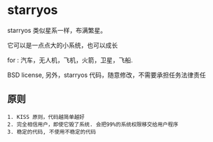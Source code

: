 # starryos
starryos
类似星系一样，布满繁星。

它可以是一点点大的小系统，也可以成长

for : 
  汽车，无人机，飞机，火箭，卫星，飞船.

BSD license, 另外，starryos 代码，随意修改，不需要承担任务法律责任

## 原则
	1. KISS 原则，代码越简单越好
	2. 完全相信用户，即使它毁了系统. 会把99%的系统权限移交给用户程序
	3. 稳定的代码, 不使用不稳定的代码



